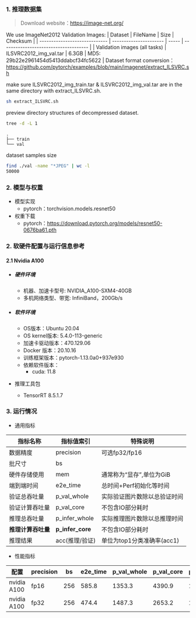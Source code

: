 ### 1. 推理数据集
> Download website：https://image-net.org/

We use ImageNet2012 Validation Images:
| Dataset                       | FileName               | Size  | Checksum                              |
| ----------------------------- | ---------------------- | ----- | ------------------------------------- |
| Validation images (all tasks) | ILSVRC2012_img_val.tar | 6.3GB | MD5: 29b22e2961454d5413ddabcf34fc5622 |
Dataset format conversion：
https://github.com/pytorch/examples/blob/main/imagenet/extract_ILSVRC.sh

make sure ILSVRC2012_img_train.tar & ILSVRC2012_img_val.tar are in the same directory with extract_ILSVRC.sh.
```bash
sh extract_ILSVRC.sh
```

preview directory structures of decompressed dataset.

```bash
tree -d -L 1
```

```
.
├── train
└── val
```
dataset samples size

```bash
find ./val -name "*JPEG" | wc -l
50000
```

### 2. 模型与权重

* 模型实现
  * pytorch：torchvision.models.resnet50
* 权重下载
  * pytorch：https://download.pytorch.org/models/resnet50-0676ba61.pth

### 2. 软硬件配置与运行信息参考

#### 2.1 Nvidia A100

- ##### 硬件环境
    - 机器、加速卡型号: NVIDIA_A100-SXM4-40GB
    - 多机网络类型、带宽: InfiniBand，200Gb/s
    
- ##### 软件环境
   - OS版本：Ubuntu 20.04
   - OS kernel版本: 5.4.0-113-generic
   - 加速卡驱动版本：470.129.06
   - Docker 版本：20.10.16
   - 训练框架版本：pytorch-1.13.0a0+937e930
   - 依赖软件版本：
     - cuda: 11.8
   
- 推理工具包

   - TensorRT 8.5.1.7

### 3. 运行情况

* 通用指标

| 指标名称           | 指标值索引       | 特殊说明                     |
| ------------------ | ---------------- | ---------------------------- |
| 数据精度           | precision        | 可选fp32/fp16                |
| 批尺寸             | bs               |                              |
| 硬件存储使用       | mem              | 通常称为“显存”,单位为GiB     |
| 端到端时间         | e2e_time         | 总时间+Perf初始化等时间      |
| 验证总吞吐量       | p_val_whole      | 实际验证图片数除以总验证时间 |
| 验证计算吞吐量     | p_val_core       | 不包含IO部分耗时             |
| 推理总吞吐量       | p_infer_whole    | 实际推理图片数除以总推理时间 |
| **推理计算吞吐量** | **p_infer_core** | 不包含IO部分耗时             |
| 推理结果           | acc(推理/验证)   | 单位为top1分类准确率(acc1)   |

* 性能指标

| 配置        | precision | bs   | e2e_time | p_val_whole | p_val_core | p_infer_whole | p_infer_core | acc         | mem        |
| ----------- | --------- | ---- | -------- | ----------- | ---------- | ------------- | ------------ | ----------- | ---------- |
| nvidia A100 | fp16      | 256  | 585.8    | 1353.3      | 4390.9     | 1384.5        | 11710.0      | 76.17/76.21 | 19.88/40.0 |
| nvidia A100 | fp32      | 256  | 474.4    | 1487.3      | 2653.2     | 1560.3        | 6091.6       | 76.20/76.19 | 28.86/40.0 |

